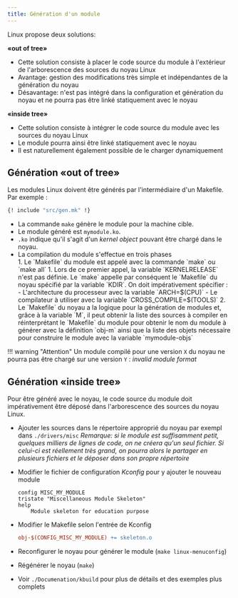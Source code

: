 ```yaml
---
title: Génération d'un module
---
```


 Linux propose deux solutions:
 
**«out of tree»**

- Cette solution consiste à placer le code source du module à l'extérieur de l'arborescence des sources du noyau Linux
- Avantage: gestion des modifications très simple et indépendantes de la génération du noyau
- Désavantage: n'est pas intégré dans la configuration et génération du noyau et ne pourra pas être linké statiquement avec le noyau

**«inside tree»**

- Cette solution consiste à intégrer le code source du module avec les sources
  du noyau Linux
- Le module pourra ainsi être linké statiquement avec le noyau
- Il est naturellement également possible de le charger dynamiquement

## Génération «out of tree»

Les modules Linux doivent être générés par l'intermédiaire d'un Makefile.
Par exemple :

``` Makefile
{! include "src/gen.mk" !}
```

- La commande `make` génère le module pour la machine cible.
- Le module généré est `mymodule.ko`.
- `.ko` indique qu'il s'agit d'un _kernel object_ pouvant être chargé dans le noyau.
- La compilation du module s'effectue en trois phases
    <div class="md-decimal-list">
    1. Le `Makefile` du module est appelé avec la commande `make` ou `make all`
    1. Lors de ce premier appel, la variable `KERNELRELEASE` n'est pas définie.
       Le `make` appelle par conséquent le `Makefile` du noyau spécifié par
       la variable `KDIR`. On doit impérativement spécifier :
           - L'architecture du processeur avec la variable `ARCH=$(CPU)`
           - Le compilateur à utiliser avec la variable `CROSS_COMPILE=$(TOOLS)`
    2. Le `Makefile` du noyau a la logique pour la génération de modules et,
       grâce à la variable `M`, il peut obtenir la liste des sources à compiler
       en réinterprétant le `Makefile` du module pour obtenir le nom du module
       à générer avec la définition `obj-m` ainsi que la liste des objets
       nécessaire pour construire le module avec la variable `mymodule-objs`
    </div>

!!! warning "Attention"
    Un module compilé pour une version `X` du noyau ne pourra pas être chargé
    sur une version `Y` : _invalid module format_

## Génération «inside tree»

Pour être généré avec le noyau, le code source du module doit
impérativement être déposé dans l'arborescence des sources du noyau
Linux.

- Ajouter les sources dans le répertoire approprié du noyau par exempl dans `./drivers/misc`
  _Remarque:
  si le module est suffisamment petit, quelques milliers de lignes de code,
  on ne créera qu'un seul fichier. Si celui-ci est réellement très grand, on pourra
  alors le partager en plusieurs fichiers et le déposer dans son propre répertoire_

- Modifier le fichier de configuration _Kconfig_ pour y ajouter le
  nouveau module 
  ``` text
  config MISC_MY_MODULE
  tristate "Miscellaneous Module Skeleton"
  help
      Module skeleton for education purpose
  ```
- Modifier le Makefile selon l'entrée de Kconfig
  ```Makefile
  obj-$(CONFIG_MISC_MY_MODULE) += skeleton.o
  ```
- Reconfigurer le noyau pour générer le module (`make linux-menuconfig`)
- Régénérer le noyau (`make`)
- Voir `./Documenation/kbuild` pour plus de détails et des exemples plus complets